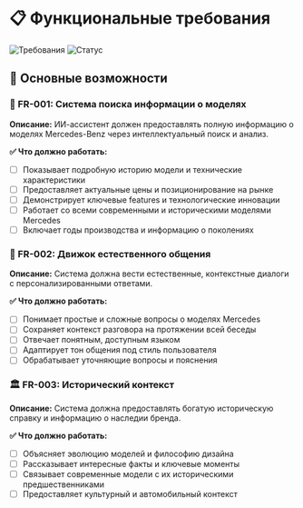 # 📋 Функциональные требования

![Требования](https://img.shields.io/badge/Функциональные-Требования-blue?style=flat-square)
![Статус](https://img.shields.io/badge/Статус-В%20разработке-yellow?style=flat-square)

## 🎯 Основные возможности

### 🚗 FR-001: Система поиска информации о моделях
**Описание:** ИИ-ассистент должен предоставлять полную информацию о моделях Mercedes-Benz через интеллектуальный поиск и анализ.

**✅ Что должно работать:**
- [ ] Показывает подробную историю модели и технические характеристики
- [ ] Предоставляет актуальные цены и позиционирование на рынке
- [ ] Демонстрирует ключевые features и технологические инновации
- [ ] Работает со всеми современными и историческими моделями Mercedes
- [ ] Включает годы производства и информацию о поколениях

### 💬 FR-002: Движок естественного общения
**Описание:** Система должна вести естественные, контекстные диалоги с персонализированными ответами.

**✅ Что должно работать:**
- [ ] Понимает простые и сложные вопросы о моделях Mercedes
- [ ] Сохраняет контекст разговора на протяжении всей беседы
- [ ] Отвечает понятным, доступным языком
- [ ] Адаптирует тон общения под стиль пользователя
- [ ] Обрабатывает уточняющие вопросы и пояснения

### 🏛️ FR-003: Исторический контекст
**Описание:** Система должна предоставлять богатую историческую справку и информацию о наследии бренда.

**✅ Что должно работать:**
- [ ] Объясняет эволюцию моделей и философию дизайна
- [ ] Рассказывает интересные факты и ключевые моменты
- [ ] Связывает современные модели с их историческими предшественниками
- [ ] Предоставляет культурный и автомобильный контекст